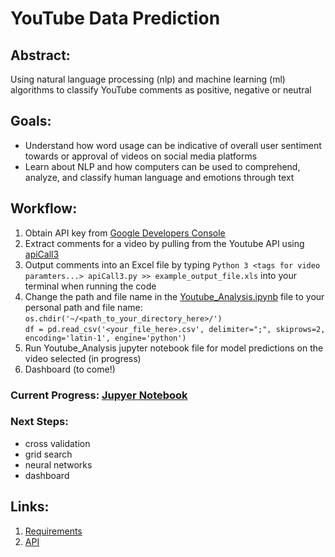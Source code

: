 # YouTube Data Prediction
## Abstract:
Using natural language processing (nlp) and machine learning (ml) algorithms to classify YouTube comments as positive, negative or neutral

## Goals: 
* Understand how word usage can be indicative of overall user sentiment towards or approval of videos on social media platforms
* Learn about NLP and how computers can be used to comprehend, analyze, and classify human language and emotions through text

## Workflow:
1. Obtain API key from [Google Developers Console](https://console.developers.google.com/)
2. Extract comments for a video by pulling from the Youtube API using [apiCall3](https://github.com/UCSB-dataScience-ProjectGroup/youtube/blob/Andies-Branch/apiCall3.py)
3. Output comments into an Excel file by typing `Python 3 <tags for video paramters...> apiCall3.py >> example_output_file.xls` into your terminal when running the code
4. Change the path and file name in the [Youtube_Analysis.ipynb](https://github.com/UCSB-dataScience-ProjectGroup/youtube/blob/Andies-Branch/Youtube_Analysis.ipynb) file to your personal path and file name:
`os.chdir('~/<path_to_your_directory_here>/')` <br>
`df = pd.read_csv('<your_file_here>.csv', delimiter=";", skiprows=2, encoding='latin-1', engine='python')`
5. Run Youtube_Analysis jupyter notebook file for model predictions on the video selected (in progress)
6. Dashboard (to come!)

### Current Progress: [Jupyer Notebook](https://github.com/UCSB-dataScience-ProjectGroup/youtube/blob/Andies-Branch/Youtube_Analysis.ipynb)

### Next Steps:
* cross validation
* grid search
* neural networks
* dashboard

## Links:
1. [Requirements](https://github.com/UCSB-dataScience-ProjectGroup/youtube/requirements.txt)
2. [API](https://developers.google.com/youtube/v3/)
